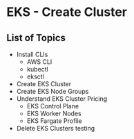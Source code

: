 # EKS - Create Cluster

## List of Topics 
- Install CLIs
  - AWS CLI
  - kubectl
  - eksctl
- Create EKS Cluster
- Create EKS Node Groups
- Understand EKS Cluster Pricing
  - EKS Control Plane
  - EKS Worker Nodes
  - EKS Fargate Profile
- Delete EKS Clusters 
testing
